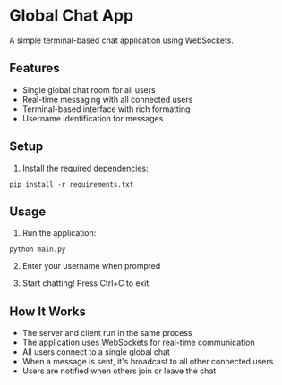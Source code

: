 # Global Chat App

A simple terminal-based chat application using WebSockets.

## Features
- Single global chat room for all users
- Real-time messaging with all connected users
- Terminal-based interface with rich formatting
- Username identification for messages

## Setup
1. Install the required dependencies:
```
pip install -r requirements.txt
```

## Usage
1. Run the application:
```
python main.py
```

2. Enter your username when prompted

3. Start chatting! Press Ctrl+C to exit.

## How It Works
- The server and client run in the same process
- The application uses WebSockets for real-time communication
- All users connect to a single global chat
- When a message is sent, it's broadcast to all other connected users
- Users are notified when others join or leave the chat
